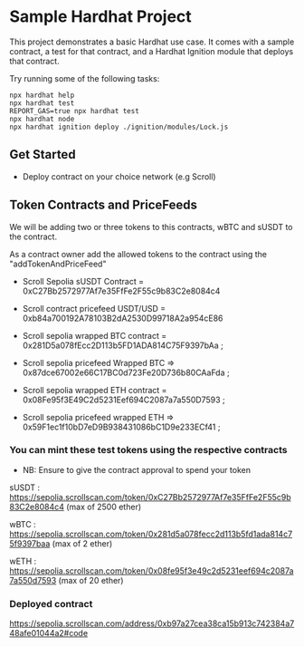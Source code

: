 # Sample Hardhat Project

This project demonstrates a basic Hardhat use case. It comes with a sample contract, a test for that contract, and a Hardhat Ignition module that deploys that contract.

Try running some of the following tasks:

```shell
npx hardhat help
npx hardhat test
REPORT_GAS=true npx hardhat test
npx hardhat node
npx hardhat ignition deploy ./ignition/modules/Lock.js
```


## Get Started

 - Deploy contract on your choice network (e.g Scroll)

## Token Contracts and PriceFeeds

We will be adding two or three tokens to this contracts, wBTC and sUSDT  to the contract.

As a contract owner add the allowed tokens to the contract using the "addTokenAndPriceFeed"


- Scroll Sepolia sUSDT Contract = 0xC27Bb2572977Af7e35FfFe2F55c9b83C2e8084c4
- Scroll contract pricefeed USDT/USD = 0xb84a700192A78103B2dA2530D99718A2a954cE86 

 - Scroll sepolia wrapped BTC contract = 0x281D5a078fEcc2D113b5FD1ADA814C75F9397bAa ;
 - Scroll sepolia pricefeed Wrapped BTC => 0x87dce67002e66C17BC0d723Fe20D736b80CAaFda ;

 - Scroll sepolia wrapped ETH contract = 0x08Fe95f3E49C2d5231Eef694C2087a7a550D7593 ;
 - Scroll sepolia pricefeed wrapped ETH =>  0x59F1ec1f10bD7eD9B938431086bC1D9e233ECf41 ;



### You can mint these test tokens  using the respective contracts
- NB: Ensure to give the contract approval to spend your token

sUSDT : https://sepolia.scrollscan.com/token/0xC27Bb2572977Af7e35FfFe2F55c9b83C2e8084c4 (max of 2500 ether)

wBTC :  https://sepolia.scrollscan.com/token/0x281d5a078fecc2d113b5fd1ada814c75f9397baa   (max of 2 ether)

wETH : https://sepolia.scrollscan.com/token/0x08fe95f3e49c2d5231eef694c2087a7a550d7593    (max of 20 ether)


### Deployed contract

https://sepolia.scrollscan.com/address/0xb97a27cea38ca15b913c742384a748afe01044a2#code